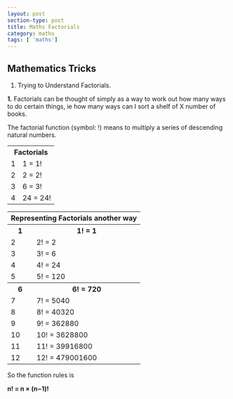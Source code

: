 ```yaml
---
layout: post
section-type: post
title: Maths Factorials
category: maths
tags: [ 'maths']
---
```

  

## Mathematics Tricks


1. Trying to Understand Factorials.


**1.** Factorials can be thought of simply as a way to work out how many ways to do certain things, ie how many ways can I sort a shelf of X number of books.

The factorial function (symbol: !) means to multiply a series of descending natural numbers.


<table class="tg">
  <tr>
    <th class="tg-yw4l" colspan="5">Factorials</th>
  </tr>
  <tr>
    <td class="tg-hw0o">1</td>
    <td class="tg-hw0o">1 = 1!</td>
    
  </tr>
  <tr>
    <td class="tg-0we2">2</td>
    <td class="tg-0we2">2 = 2!</td>
  
  </tr>
  <tr>
    <td class="tg-hw0o">3</td>
    <td class="tg-hw0o">6 = 3!</td>
  
  </tr>
  <tr>
    <td class="tg-0we2">4</td>
    <td class="tg-0we2">24 = 24!</td>
  
  </tr>
</table>
    
<table class="tg">
  <tr>
    <th class="tg-yw4l" colspan="5">Representing Factorials another way</th>
  </tr>
  <tr>
    <th class="tg-hw0o">1</th>
    <th class="tg-hw0o">1! = 1</th>        
  </tr>
  <tr>
    <td class="tg-0we2">2</td>
    <td class="tg-0we2">2! = 2</td>          
  </tr>
  <tr>
    <td class="tg-hw0o">3</td>
    <td class="tg-hw0o">3! = 6</td>          
  </tr>
  <tr>
    <td class="tg-0we2">4</td>
    <td class="tg-0we2">4! = 24</td>
  </tr>
  <tr>
    <td class="tg-hw0o">5</td>
    <td class="tg-hw0o">5! = 120</td>
  </tr>
  <tr>
    <th class="tg-0we2">6</th>
    <th class="tg-0we2">6! = 720</th>        
  </tr>
  <tr>
    <td class="tg-hw0o">7</td>
    <td class="tg-hw0o">7! = 5040</td>          
  </tr>
  <tr>
    <td class="tg-0we2">8</td>
    <td class="tg-0we2">8! = 40320</td>          
  </tr>
  <tr>
    <td class="tg-hw0o">9</td>
    <td class="tg-hw0o">9! = 362880</td>
  </tr>
  <tr>
    <td class="tg-0we2">10</td>
    <td class="tg-0we2">10! = 3628800</td>
  </tr>
  <tr>
    <td class="tg-hw0o">11</td>
    <td class="tg-hw0o">11! = 39916800</td>
  </tr>
  <tr>
    <td class="tg-0we2">12</td>
    <td class="tg-0we2">12! = 479001600</td>
  </tr>
</table>

So the function rules is  

**n! = n × (n−1)!**  
